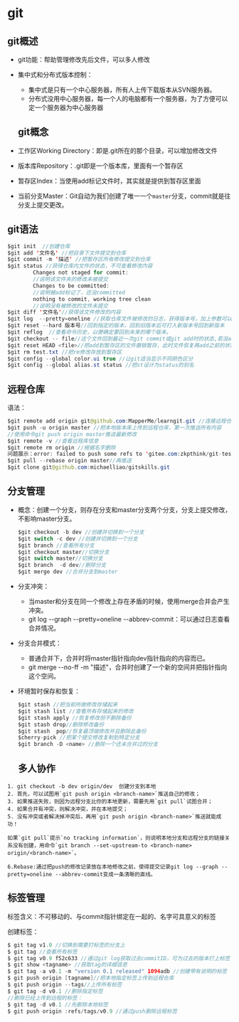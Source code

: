 # git

## git概述

- git功能：帮助管理修改先后文件，可以多人修改

- 集中式和分布式版本控制：
  - 集中式是只有一个中心服务器，所有人上传下载版本从SVN服务器。
  - 分布式没用中心服务器，每一个人的电脑都有一个服务器，为了方便可以定一个服务器为中心服务器
  
  ## git概念
  
- 工作区Working Directory：即是.git所在的那个目录，可以增加修改文件

- 版本库Repository：.git即是一个版本库，里面有一个暂存区

- 暂存区Index：当使用add标记文件时，其实就是提供到暂存区里面

- 当前分支Master：Git自动为我们创建了唯一一个`master`分支，commit就是往分支上提交更改。

## git语法

```java
$git init  //创建仓库
$git add '文件名' //把目录下文件提交到仓库
$git commit -m '描述' //把暂存区所有修改提交到仓库
$git status //获得仓库内文件的状态，不可查看修改内容
    	Changes not staged for commit:
		//说明该文件夹的修改未被提交
		Changes to be committed:
		//说明被add标记了，还没committed
		nothing to commit, working tree clean
		//说明没有被修改的文件未提交
$git diff '文件名'//获得该文件修改的内容
$git log  --pretty=oneline //获取仓库文件被修改的日志，获得版本号，加上参数可以简略点
$git reset --hard 版本号//回到指定的版本，回到旧版本后可打入新版本号回到新版本
$git reflog  //查看命令历史，以便确定要回到未来的哪个版本。
$git checkout -- file//这个文件回到最近一次git commit或git add时的状态,若没add则返回版本库状态
$git reset HEAD <file>//把add到暂存区的文件撤销暂存，此时文件恢复再add之前的状态
$git rm test.txt //把rm修改存放到暂存区
$git config --global color.ui true //让git适当显示不同颜色区分
$git config --global alias.st status //把st设计为status的别名
```

## 远程仓库

语法：

```java
$git remote add origin git@github.com:MapperMe/learngit.git //连接远程仓库
$git push -u origin master //把本地版本库上传到远程仓库，第一次推送所有内容
//使用命令git push origin master推送最新修改
$git remote -v //查看远程库信息
$git remote rm origin //根据名字删除
问题展示：error: failed to push some refs to 'gitee.com:zkpthink/git-test.git'
$git pull --rebase origin master//再推送
$git clone git@github.com:michaelliao/gitskills.git
```

## 分支管理

- 概念：创建一个分支，则存在分支和master分支两个分支，分支上提交修改，不影响master分支。

  ```java
  $git checkout -b dev //创建并切换到一个分支
  $git switch -c dev //创建并切换到一个分支
  $git branch //查看所有分支
  $git checkout master//切换分支
  $git switch master//切换分支
  $git branch  -d dev//删除分支
  $git merge dev //合并分支到master
  ```

- 分支冲突：
  - 当master和分支在同一个修改上存在矛盾的时候，使用merge合并会产生冲突。
  - git log --graph --pretty=oneline --abbrev-commit：可以通过日志查看合并情况。

- 分支合并模式：
  - 普通合并下，合并时将master指针指向dev指针指向的内容而已。
  - git merge --no-ff -m "描述"，合并时创建了一个新的空间并把指针指向这个空间。

- 环境暂时保存和恢复：

  ```java
  $git stash //把当前所做修改存储起来
  $git stash list //查看所有存储起来的修改
  $git stash apply //恢复修改但不删除备份
  $git stash drop//删除修改备份
  $git stash  pop//恢复最顶端修改并且删除此备份
  $cherry-pick //把某个提交修改复制到特定分支
  $git branch -D <name> //删除一个还未合并过的分支
  ```
  
  ## 多人协作
```
1. git checkout -b dev origin/dev  创建分支到本地
2. 首先，可以试图用`git push origin <branch-name>`推送自己的修改；
3. 如果推送失败，则因为远程分支比你的本地更新，需要先用`git pull`试图合并；
4. 如果合并有冲突，则解决冲突，并在本地提交；
5. 没有冲突或者解决掉冲突后，再用`git push origin <branch-name>`推送就能成功！

如果`git pull`提示`no tracking information`，则说明本地分支和远程分支的链接关系没有创建，用命令`git branch --set-upstream-to <branch-name> origin/<branch-name>`。

6.Rebase:通过把push的修改记录放在本地修改之前，使得提交记录git log --graph --pretty=oneline --abbrev-commit变成一条清晰的直线。

```
## 标签管理

标签含义：不可移动的、与commit指针绑定在一起的、名字可具意义的标签

创建标签：

```java
$ git tag v1.0 //切换到需要打标签的分支上
$ git tag //查看所有标签
$ git tag v0.9 f52c633 //通过git log获取过去commitID，可为过去的版本打上标签
$ git show <tagname> //获取tag的详细信息
$ git tag -a v0.1 -m "version 0.1 released" 1094adb //创建带有说明的标签
$ git push origin [tagname]//把本地指定标签上传到远程仓库
$ git push origin --tags//上传所有标签
$ git tag -d v0.1 //删除指定标签
//删除已经上传到远程的标签：
$ git tag -d v0.1 //先删除本地标签
$ git push origin :refs/tags/v0.9 //通过push删除远程标签
```


